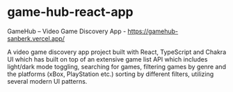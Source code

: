 # game-hub-react-app

GameHub – Video Game Discovery App - https://gamehub-sanberk.vercel.app/

A video game discovery app project built with React, TypeScript and Chakra UI which has built on top of an extensive game list API which includes light/dark mode toggling, searching for games, filtering games by genre and the platforms (xBox, PlayStation etc.) sorting by different filters, utilizing several modern UI patterns.
